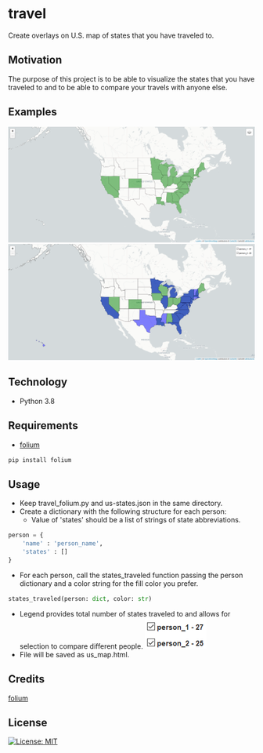 # travel
Create overlays on U.S. map of states that you have traveled to.

## Motivation
The purpose of this project is to be able to visualize the states that you have traveled to and to be able to compare your travels with anyone else. 

## Examples
![text](https://github.com/dcribb19/travel/blob/master/examples/travel_1.png '1 Person')
![text](https://github.com/dcribb19/travel/blob/master/examples/travel_2.png 'Comparing 2 People')

## Technology
- Python 3.8

## Requirements
- [folium](https://python-visualization.github.io/folium/) 
```python
pip install folium
```

## Usage
- Keep travel_folium.py and us-states.json in the same directory.
- Create a dictionary with the following structure for each person:
    - Value of 'states' should be a list of strings of state abbreviations.
```python
person = {
    'name' : 'person_name',
    'states' : []
}
```
- For each person, call the states_traveled function passing the person dictionary and a color string for the fill color you prefer. 
```python
states_traveled(person: dict, color: str)
```
- Legend provides total number of states traveled to and allows for selection to compare different people.
![text](https://github.com/dcribb19/travel/blob/master/examples/legend.png 'Legend')
- File will be saved as us_map.html.

## Credits
[folium](https://python-visualization.github.io/folium/)

## License
[![License: MIT](https://img.shields.io/badge/License-MIT-yellow.svg)](https://opensource.org/licenses/MIT)